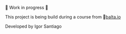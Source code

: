 🚧 Work in progress 🚧

This project is being build during a course from 🔗[balta.io](https://balta.io)

Developed by Igor Santiago 